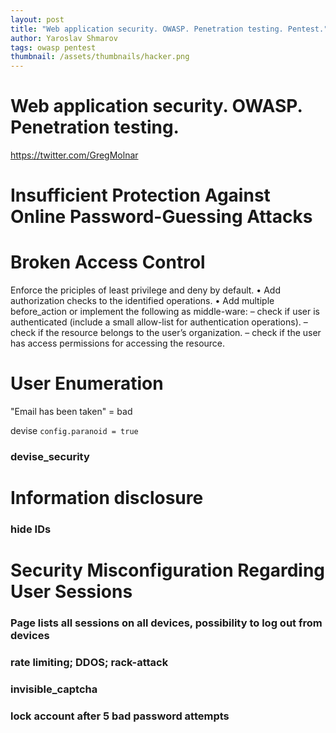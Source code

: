 ```yaml
---
layout: post
title: "Web application security. OWASP. Penetration testing. Pentest."
author: Yaroslav Shmarov
tags: owasp pentest
thumbnail: /assets/thumbnails/hacker.png
---
```


# Web application security. OWASP. Penetration testing.

https://twitter.com/GregMolnar

# Insufficient Protection Against Online Password-Guessing Attacks

# Broken Access Control

Enforce the priciples of least privilege and deny by default.
• Add authorization checks to the identified operations.
• Add multiple before_action or implement the following as middle-ware:
– check if user is authenticated (include a small allow-list for authentication operations). – check if the resource belongs to the user’s organization.
– check if the user has access permissions for accessing the resource.



# User Enumeration

"Email has been taken" = bad

devise `config.paranoid = true`

### devise_security

# Information disclosure
### hide IDs

# Security Misconfiguration Regarding User Sessions
### Page lists all sessions on all devices, possibility to log out from devices

### rate limiting; DDOS; rack-attack
### invisible_captcha
### lock account after 5 bad password attempts
